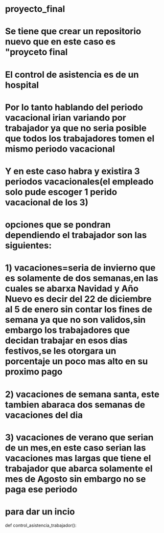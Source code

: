 # proyecto_final

# Se tiene que crear un repositorio nuevo que en este caso es "proyceto final
# El control de asistencia es de un hospital
# Por lo tanto hablando del periodo vacacional irian variando por trabajador ya que no seria posible que todos los trabajadores tomen el mismo periodo vacacional
# Y en este caso habra y existira 3 periodos vacacionales(el empleado solo pude escoger 1 perido vacacional de los 3)
# opciones que se pondran dependiendo el trabajador son las siguientes:

# 1) vacaciones=seria de invierno que es solamente de dos semanas,en las cuales se abarxa Navidad y Año Nuevo es decir del 22 de diciembre al 5 de enero sin contar los fines de semana ya que no son validos,sin embargo los trabajadores que  decidan trabajar en esos dias festivos,se les otorgara un porcentaje un poco mas alto en su proximo pago
# 2) vacaciones de semana santa, este tambien abaraca dos semanas de vacaciones del dia 
# 3) vacaciones de verano que serian de un mes,en este caso serian las vacaciones mas largas que tiene el trabajador que abarca solamente el mes de Agosto sin embargo no se paga ese periodo


# para dar un incio
def control_asistencia_trabajador():


